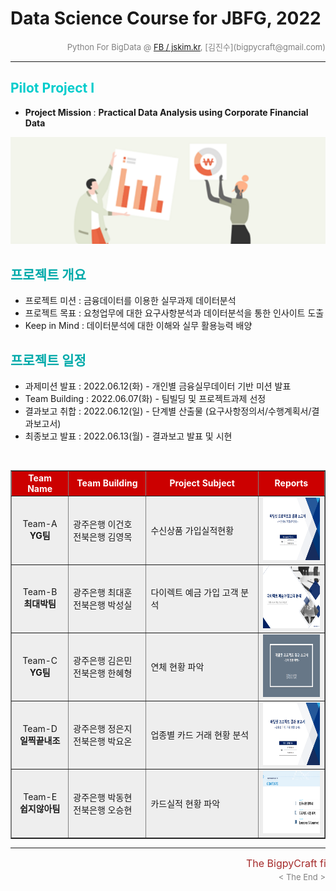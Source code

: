 # Data Science Course for JBFG, 2022

<div align='right'><font size=2 color='gray'>Python For BigData @ <font color='blue'><a href='https://www.facebook.com/jskim.kr'>FB / jskim.kr</a></font>, [김진수](bigpycraft@gmail.com)</font></div>
<hr>

<h2><font color="#00CCCC"><b>Pilot Project I</b></font></h2>


- <b>Project Mission </b> : <b>Practical Data Analysis using Corporate Financial Data </b>

<img src="./images/finace_da_01.png">

<br/>

## <font color='#00AAAA'>프로젝트 개요</font>
>  
- 프로젝트 미션 : 금융데이터를 이용한 실무과제 데이터분석
- 프로젝트 목표 : 요청업무에 대한 요구사항분석과 데이터분석을 통한 인사이트 도출
- Keep in Mind : 데이터분석에 대한 이해와 실무 활용능력 배양

## <font color='#00AAAA'>프로젝트 일정</font>

- 과제미션  발표 : 2022.06.12(화) - 개인별 금융실무데이터 기반 미션 발표
- Team Building : 2022.06.07(화) - 팀빌딩 및 프로젝트과제 선정 
- 결과보고  취합 : 2022.06.12(일) - 단계별 산출물 (요구사항정의서/수행계획서/결과보고서)
- 최종보고  발표 : 2022.06.13(월) - 결과보고 발표 및 시현

<br/>

<div align="left">
<table border=1 bgcolor="#EEEEEE">
	<tr bgcolor="#CC0000">
		<td width="100"><div align="center"><font color="#FFFFFF"><b>Team Name        </b></font></div></td>
		<td width="150"><div align="center"><font color="#FFFFFF"><b>Team Building    </b></font></div></td>
		<td width="250"><div align="center"><font color="#FFFFFF"><b>Project Subject  </b></font></div></td>
		<td width="120"><div align="center"><font color="#FFFFFF"><b>Reports          </b></font></div></td>
	</tr>
	<tr>
		<td><div align="center"> Team-A<br/> <b>YG팀</b>                              </div></td>
		<td><div align="left"  > 광주은행 이건호<br/> 전북은행 김영목                    </div></td>
		<td><div align="left"  > 수신상품 가입실적현황                                  </div></td>
		<td><div align="center"> <a href="reports/P2_최종분석보고서_A팀.pdf"><img src='images/P2_결과보고서_A팀.png' width=200 height=100></a>    </div></td>
	</tr>
	<tr>
		<td><div align="center"> Team-B<br/> <b>최대박팀</b>                           </div></td>
		<td><div align="left"  > 광주은행 최대훈<br/> 전북은행 박성실                    </div></td>
		<td><div align="left"  > 다이렉트 예금 가입 고객 분석                            </div></td>
		<td><div align="center"> <a href="reports/P2_최종분석보고서_B팀.pdf"><img src='images/P2_결과보고서_B팀.png' width=200 height=100></a>    </div></td>
	</tr>
	<tr>
		<td><div align="center"> Team-C<br/> <b>YG팀</b>                               </div></td>
		<td><div align="left"  > 광주은행 김은민<br/> 전북은행 한혜형                    </div></td>
		<td><div align="left"  > 연체 현황 파악                                         </div></td>
		<td><div align="center"> <a href="reports/P2_최종분석보고서_C팀.pdf"><img src='images/P2_결과보고서_C팀.png' width=200 height=100></a>    </div></td>
	</tr>
	<tr>
		<td><div align="center"> Team-D<br/> <b>일찍끝내조</b>                            </div></td>
		<td><div align="left"  > 광주은행 정은지<br/> 전북은행 박요온                      </div></td>
		<td><div align="left"  > 업종별 카드 거래 현황 분석                                </div></td>
		<td><div align="center"> <a href="reports/P2_최종분석보고서_D팀.pdf"><img src='images/P2_결과보고서_D팀.png' width=200 height=100></a>    </div></td>
	</tr>
	<tr>
		<td><div align="center"> Team-E<br/> <b>쉽지않아팀</b>                            </div></td>
		<td><div align="left"  > 광주은행 박동현<br/> 전북은행 오승현                       </div></td>
		<td><div align="left"  > 카드실적 현황 파악                                        </div></td>
		<td><div align="center"> <a href="reports/P2_최종분석보고서_E팀.pdf"><img src='images/P2_결과보고서_E팀.png' width=200 height=100></a>    </div></td>
	</tr>
</table>
</div>

<hr>
<marquee><font size=3 color='brown'>The BigpyCraft find the information to design valuable society with Technology & Craft.</font></marquee>
<div align='right'><font size=2 color='gray'> &lt; The End &gt; </font></div>
